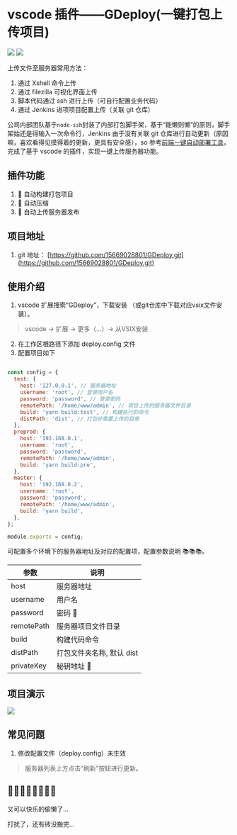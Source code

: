 # vscode 插件——GDeploy(一键打包上传项目)

![](https://vsmarketplacebadge.apphb.com/downloads-short/hyc15669028801.gdeploy.svg)
![](https://img.shields.io/github/forks/15669028801/GDeploy)


上传文件至服务器常用方法：

1. 通过 Xshell 命令上传
2. 通过 filezilla 可视化界面上传
3. 脚本代码通过 ssh 进行上传（可自行配置业务代码）
4. 通过 Jenkins 进项项目配置上传（关联 git 仓库）

公司内部团队基于`node-ssh`封装了内部打包脚手架，基于“能懒则懒”的原则，脚手架始还是得输入一次命令行，Jenkins 由于没有关联 git 仓库进行自动更新（原因嘛，喜欢看得见摸得着的更新，更具有安全感），so 参考[前端一键自动部署工具](https://github.com/fuchengwei/deploy-cli-service)，完成了基于 vscode 的插件，实现一键上传服务器功能。

## 插件功能

1. 🔨 自动构建打包项目
2. 🔨 自动压缩
3. 🔨 自动上传服务器发布

## 项目地址

1. git 地址： [https://github.com/15669028801/GDeploy.git](https://github.com/15669028801/GDeploy.git)

## 使用介绍

1. vscode 扩展搜索“GDeploy”，下载安装 （或git仓库中下载对应vsix文件安装）。
  > vscode -> 扩展 -> 更多（...）-> 从VSIX安装
2. 在工作区根路径下添加 deploy.config 文件
3. 配置项目如下

```javascript

const config = {
  test: {
    host: '127.0.0.1', // 服务器地址
    username: 'root', // 登录用户名
    password: 'password', // 登录密码
    remotePath: '/home/www/admin', // 项目上传的服务器文件目录
    build: 'yarn build:test', // 构建执行的命令
    distPath: 'dist', // 打包好需要上传的目录
  },
  preprod: {
    host: '192.168.0.1',
    username: 'root',
    password: 'password',
    remotePath: '/home/www/admin',
    build: 'yarn build:pre',
  },
  master: {
    host: '192.168.0.2',
    username: 'root',
    password: 'password',
    remotePath: '/home/www/admin',
    build: 'yarn build',
  },
};

module.exports = config;
```

可配置多个环境下的服务器地址及对应的配置项，配置参数说明 📚📚📚。

| 参数       | 说明                      |
| ---------- | ------------------------- |
| host       | 服务器地址                |
| username   | 用户名                    |
| password   | 密码 🔑                   |
| remotePath | 服务器项目文件目录        |
| build      | 构建代码命令              |
| distPath   | 打包文件夹名称, 默认 dist |
| privateKey | 秘钥地址 🔑               |

## 项目演示

![](https://p1-juejin.byteimg.com/tos-cn-i-k3u1fbpfcp/d828cbdfff694571942e1b4c2002fb55~tplv-k3u1fbpfcp-watermark.image)

## 常见问题

1. 修改配置文件（deploy.config）未生效

  > 服务器列表上方点击“刷新”按钮进行更新。



## 🙂🙂😆😘😁😝😋😄

又可以快乐的偷懒了...

打扰了，还有砖没搬完...
